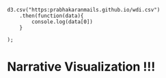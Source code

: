 <html>

<head>
    <script src="https://d3js.org/d3.v5.min.js"></script>

    d3.csv("https:prabhakaranmails.github.io/wdi.csv")
        .then(function(data){
            console.log(data[0])
        }

    );
    
     

</head>

<h1>Narrative Visualization !!!</h1>

</html>
